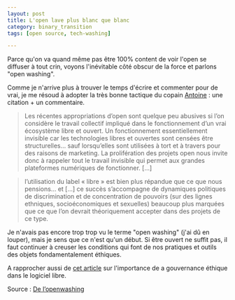 ```yaml
---
layout: post
title: L'open lave plus blanc que blanc
category: binary_transition
tags: [open source, tech-washing]

---
```


Parce qu'on va quand même pas être 100% content de voir l'open se diffuser à tout crin, voyons l'inévitable côté obscur de la force et parlons "open washing".


<!--more-->

Comme je n'arrive plus à trouver le temps d'écrire et commenter pour de vrai, je me résoud à adopter la très bonne tactique du copain [Antoine](https://www.quaternum.net/flux/) : une citation + un commentaire.

>  Les récentes appropriations d’open sont quelque peu abusives si l’on considère le travail collectif impliqué dans le fonctionnement d’un vrai écosystème libre et ouvert. Un fonctionnement essentiellement invisible car les technologies libres et ouvertes sont censées être structurelles… sauf lorsqu’elles sont utilisées à tort et à travers pour des raisons de marketing. La prolifération des projets open nous invite donc à rappeler tout le travail invisible qui permet aux grandes plateformes numériques de fonctionner. [...]

> l’utilisation du label « libre » est bien plus répandue que ce que nous pensions… et [...] ce succès s’accompagne de dynamiques politiques de discrimination et de concentration de pouvoirs (sur des lignes ethniques, socioéconomiques et sexuelles) beaucoup plus marquées que ce que l’on devrait théoriquement accepter dans des projets de ce type.

Je n'avais pas encore trop trop vu le terme "open washing" (j'ai dû en louper), mais je sens que ce n'est qu'un début. Si être ouvert ne suffit pas, il faut continuer à creuser les conditions qui font de nos pratiques et outils des objets fondamentalement éthiques.

A rapprocher aussi de [cet article](https://blog.imirhil.fr/2017/02/21/logiciel-libre-gouvernance-ethique.html) sur l'importance de a gouvernance éthique dans le logiciel libre.



Source : [De l’openwashing][source]

[source]:http://parisinnovationreview.com/2017/06/23/openwashing/
